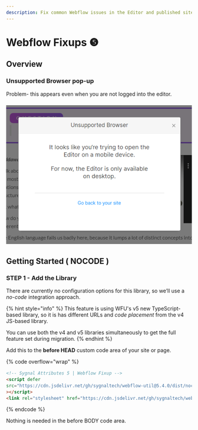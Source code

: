 ```yaml
---
description: Fix common Webflow issues in the Editor and published site.
---
```


# Webflow Fixups ❺

## Overview <a href="#display-captions-in-webflows-lightboxes" id="display-captions-in-webflows-lightboxes"></a>

### Unsupported Browser pop-up

Problem- this appears even when you are not logged into the editor.

### ![](<../.gitbook/assets/image (29).png>)

## Getting Started ( NOCODE ) <a href="#getting-started-nocode" id="getting-started-nocode"></a>

### STEP 1 - Add the Library <a href="#step-1---add-the-library" id="step-1---add-the-library"></a>

There are currently no configuration options for this library, so we’ll use a _no-code_ integration approach.

{% hint style="info" %}
This feature is using WFU's v5 new TypeScript-based library, so it is has different URLs and _code placement_ from the v4 JS-based library.&#x20;

You can use both the v4 and v5 libraries simultaneously to get the full feature set during migration.
{% endhint %}

Add this to the **before HEAD** custom code area of your site or page.

{% code overflow="wrap" %}
```html
<!-- Sygnal Attributes 5 | Webflow Fixup -->
<script defer
src="https://cdn.jsdelivr.net/gh/sygnaltech/webflow-util@5.4.0/dist/nocode/webflow-fixup.min.js"
></script> 
<link rel="stylesheet" href="https://cdn.jsdelivr.net/gh/sygnaltech/webflow-util@5.4.0/dist/css/webflow-fixup.css">
```
{% endcode %}

Nothing is needed in the before BODY code area.&#x20;



